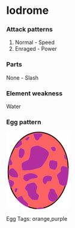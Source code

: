 # Iodrome

### Attack patterns
1. Normal - Speed
2. Enraged - Power

### Parts
None - Slash

### Element weakness
Water

### Egg pattern
![image info](../assets/iodrome.png)

Egg Tags: orange,purple